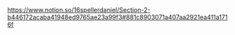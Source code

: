 https://www.notion.so/16spellerdaniel/Section-2-b446172acaba41948ed9765ae23a99f3#881c8903071a407aa2921ea411a1716f